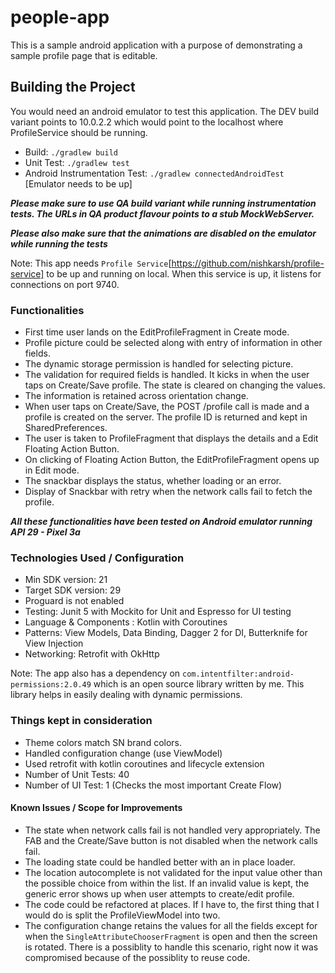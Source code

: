 # people-app
This is a sample android application with a purpose of demonstrating a sample profile page that is editable.

## Building the Project

You would need an android emulator to test this application. The DEV build variant points to 10.0.2.2 which would point to the localhost where ProfileService should be running.

- Build: `./gradlew build`
- Unit Test: `./gradlew test`
- Android Instrumentation Test: `./gradlew connectedAndroidTest` [Emulator needs to be up]

***Please make sure to use QA build variant while running instrumentation tests. The URLs in QA product flavour points to a stub MockWebServer.***

***Please also make sure that the animations are disabled on the emulator while running the tests***

Note: This app needs `Profile Service`[https://github.com/nishkarsh/profile-service] to be up and running on local. When this service is up, it listens for connections on port 9740.

### Functionalities
- First time user lands on the EditProfileFragment in Create mode.
- Profile picture could be selected along with entry of information in other fields.
- The dynamic storage permission is handled for selecting picture.
- The validation for required fields is handled. It kicks in when the user taps on Create/Save profile. The state is cleared on changing the values.
- The information is retained across orientation change.
- When user taps on Create/Save, the POST /profile call is made and a profile is created on the server. The profile ID is returned and kept in SharedPreferences.
- The user is taken to ProfileFragment that displays the details and a Edit Floating Action Button.
- On clicking of Floating Action Button, the EditProfileFragment opens up in Edit mode.
- The snackbar displays the status, whether loading or an error.
- Display of Snackbar with retry when the network calls fail to fetch the profile.

***All these functionalities have been tested on Android emulator running API 29 - Pixel 3a***

### Technologies Used / Configuration
- Min SDK version: 21
- Target SDK version: 29
- Proguard is not enabled
- Testing: Junit 5 with Mockito for Unit and Espresso for UI testing
- Language & Components : Kotlin with Coroutines
- Patterns: View Models, Data Binding, Dagger 2 for DI, Butterknife for View Injection
- Networking: Retrofit with OkHttp

Note: The app also has a dependency on `com.intentfilter:android-permissions:2.0.49` which is an open source library written by me. This library helps in easily dealing with dynamic permissions.


### Things kept in consideration
- Theme colors match SN brand colors.
- Handled configuration change (use ViewModel)
- Used retrofit with kotlin coroutines and lifecycle extension
- Number of Unit Tests: 40
- Number of UI Test: 1 (Checks the most important Create Flow)

#### Known Issues / Scope for Improvements
- The state when network calls fail is not handled very appropriately. The FAB and the Create/Save button is not disabled when the network calls fail.
- The loading state could be handled better with an in place loader.
- The location autocomplete is not validated for the input value other than the possible choice from within the list. If an invalid value is kept, the generic error shows up when user attempts to create/edit profile.
- The code could be refactored at places. If I have to, the first thing that I would do is split the ProfileViewModel into two.
- The configuration change retains the values for all the fields except for when the `SingleAttributeChooserFragment` is open and then the screen is rotated. There is a possiblity to handle this scenario, right now it was compromised because of the possiblity to reuse code.
